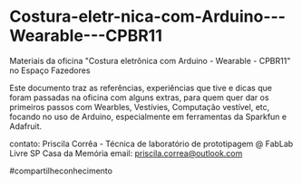 # Costura-eletr-nica-com-Arduino---Wearable---CPBR11
Materiais da oficina "Costura eletrônica com Arduino - Wearable - CPBR11" no Espaço Fazedores

Este documento traz as referências, experiências que tive e dicas que foram passadas na oficina com alguns extras, para quem quer dar os primeiros passos com Wearbles, Vestívies, Computação vestível, etc, focando no uso de Arduino, especialmente em ferramentas da Sparkfun e Adafruit.


contato:
Priscila Corrêa - Técnica de laboratório de prototipagem @ FabLab Livre SP Casa da Memória
email: priscila.correa@outlook.com

#compartilheconhecimento
